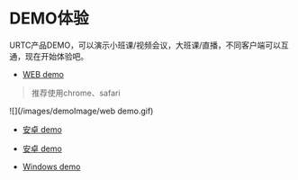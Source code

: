 #  DEMO体验

URTC产品DEMO，可以演示小班课/视频会议，大班课/直播，不同客户端可以互通，现在开始体验吧。

 - [WEB demo](https://demo.urtc.com.cn/)

> 推荐使用chrome、safari

  ![](/images/demoImage/web demo.gif) 


 - [安卓 demo](https://fir.im/91cy)
 
 - [安卓 demo](https://fir.im/vy1e)
 
 - [Windows demo](http://urtcdemo.cn-bj.ufileos.com/URTCwindowsDEMOx8620191210.zip)
 
  

